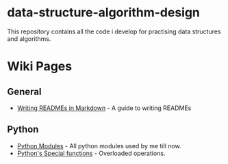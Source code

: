 # data-structure-algorithm-design
This repository contains all the code i develop for practising data structures and algorithms.

# Wiki Pages
## General
* [Writing READMEs in Markdown](https://github.com/saurabhkhattry/documentation/wiki/Writing-READMEs) - A guide to writing READMEs

## Python
* [Python Modules](https://github.com/saurabhkhattry/documentation/wiki/Python-Modules) - All python modules used by me till now.
* [Python's Special functions](https://github.com/saurabhkhattry/documentation/wiki/Overloaded-operations,-implemented-with-Python%E2%80%99s-special-methods.) - Overloaded operations.
